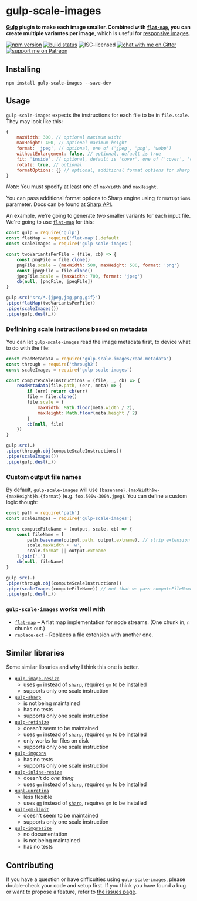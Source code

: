 # gulp-scale-images

**[Gulp](https://gulpjs.com) plugin to make each image smaller. Combined with [`flat-map`](https://npmjs.com/package/flat-map), you can create multiple variantes per image**, which is useful for [responsive images](https://developer.mozilla.org/en-US/docs/Learn/HTML/Multimedia_and_embedding/Responsive_images).

[![npm version](https://img.shields.io/npm/v/gulp-scale-images.svg)](https://www.npmjs.com/package/gulp-scale-images)
[![build status](https://api.travis-ci.org/derhuerst/gulp-scale-images.svg?branch=master)](https://travis-ci.org/derhuerst/gulp-scale-images)
![ISC-licensed](https://img.shields.io/github/license/derhuerst/gulp-scale-images.svg)
[![chat with me on Gitter](https://img.shields.io/badge/chat%20with%20me-on%20gitter-512e92.svg)](https://gitter.im/derhuerst)
[![support me on Patreon](https://img.shields.io/badge/support%20me-on%20patreon-fa7664.svg)](https://patreon.com/derhuerst)


## Installing

```shell
npm install gulp-scale-images --save-dev
```


## Usage

`gulp-scale-images` expects the instructions for each file to be in `file.scale`. They may look like this:

```js
{
	maxWidth: 300, // optional maximum width
	maxHeight: 400, // optional maximum height
	format: 'jpeg', // optional, one of ('jpeg', 'png', 'webp')
	withoutEnlargement: false, // optional, default is true
	fit: 'inside', // optional, default is 'cover', one of ('cover', 'contain', 'fill', 'inside', 'outside')
	rotate: true, // optional
	formatOptions: {} // optional, additional format options for sharp engine
}
```

*Note*: You must specify at least one of `maxWidth` and `maxHeight`.

You can pass additional format options to Sharp engine using `formatOptions` parameter. Docs can be found at [Sharp API](http://sharp.pixelplumbing.com/en/stable/api-output/).

An example, we're going to generate *two* smaller variants for each input file. We're going to use [`flat-map`](https://npmjs.com/package/flat-map) for this:

```js
const gulp = require('gulp')
const flatMap = require('flat-map').default
const scaleImages = require('gulp-scale-images')

const twoVariantsPerFile = (file, cb) => {
	const pngFile = file.clone()
	pngFile.scale = {maxWidth: 500, maxHeight: 500, format: 'png'}
	const jpegFile = file.clone()
	jpegFile.scale = {maxWidth: 700, format: 'jpeg'}
	cb(null, [pngFile, jpegFile])
}

gulp.src('src/*.{jpeg,jpg,png,gif}')
.pipe(flatMap(twoVariantsPerFile))
.pipe(scaleImages())
.pipe(gulp.dest(…))
```

### Definining scale instructions based on metadata

You can let `gulp-scale-images` read the image metadata first, to device what to do with the file:

```js
const readMetadata = require('gulp-scale-images/read-metadata')
const through = require('through2')
const scaleImages = require('gulp-scale-images')

const computeScaleInstructions = (file, _, cb) => {
	readMetadata(file.path, (err, meta) => {
		if (err) return cb(err)
		file = file.clone()
		file.scale = {
			maxWidth: Math.floor(meta.width / 2),
			maxHeight: Math.floor(meta.height / 2)
		}
		cb(null, file)
	})
}

gulp.src(…)
.pipe(through.obj(computeScaleInstructions))
.pipe(scaleImages())
.pipe(gulp.dest(…))
```

### Custom output file names

By default, `gulp-scale-images` will use `{basename}.{maxWidth}w-{maxHeight}h.{format}` (e.g. `foo.500w-300h.jpeg`). You can define a custom logic though:

```js
const path = require('path')
const scaleImages = require('gulp-scale-images')

const computeFileName = (output, scale, cb) => {
	const fileName = [
		path.basename(output.path, output.extname), // strip extension
		scale.maxWidth + 'w',
		scale.format || output.extname
	].join('.')
	cb(null, fileName)
}

gulp.src(…)
.pipe(through.obj(computeScaleInstructions))
.pipe(scaleImages(computeFileName)) // not that we pass computeFileName here
.pipe(gulp.dest(…))
```

### `gulp-scale-images` works well with

- [`flat-map`](https://www.npmjs.com/package/flat-map) – A flat map implementation for node streams. (One chunk in, `n` chunks out.)
- [`replace-ext`](https://www.npmjs.com/package/replace-ext) – Replaces a file extension with another one.


## Similar libraries

Some similar libraries and why I think this one is better.

- [`gulp-image-resize`](https://www.npmjs.com/package/gulp-image-resize)
	- uses [`gm`](https://npmjs.com/package/gm) instead of [`sharp`](https://npmjs.com/package/sharp), requires `gm` to be installed
	- supports only one scale instruction
- [`gulp-sharp`](https://www.npmjs.com/package/gulp-sharp)
	- is not being maintained
	- has no tests
	- supports only one scale instruction
- [`gulp-retinize`](https://www.npmjs.com/package/gulp-retinize)
	- doesn't seem to be maintained
	- uses [`gm`](https://npmjs.com/package/gm) instead of [`sharp`](https://npmjs.com/package/sharp), requires `gm` to be installed
	- only works for files on disk
	- supports only one scale instruction
- [`gulp-imgconv`](https://www.npmjs.com/package/gulp-imgconv)
	- has no tests
	- supports only one scale instruction
- [`gulp-inline-resize`](https://www.npmjs.com/package/gulp-inline-resize)
	- doesn't do *one thing*
	- uses [`gm`](https://npmjs.com/package/gm) instead of [`sharp`](https://npmjs.com/package/sharp), requires `gm` to be installed
- [`gupl-unretina`](https://www.npmjs.com/package/gupl-unretina)
	- less flexible
	- uses [`gm`](https://npmjs.com/package/gm) instead of [`sharp`](https://npmjs.com/package/sharp), requires `gm` to be installed
- [`gulp-gm-limit`](https://www.npmjs.com/package/gulp-gm-limit)
	- doesn't seem to be maintained
	- supports only one scale instruction
- [`gulp-imgresize`](https://www.npmjs.com/package/gulp-imgresize)
	- no documentation
	- is not being maintained
	- has no tests


## Contributing

If you have a question or have difficulties using `gulp-scale-images`, please double-check your code and setup first. If you think you have found a bug or want to propose a feature, refer to [the issues page](https://github.com/derhuerst/gulp-scale-images/issues).
